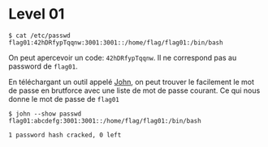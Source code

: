# Level 01

```
$ cat /etc/passwd
flag01:42hDRfypTqqnw:3001:3001::/home/flag/flag01:/bin/bash
```
On peut apercevoir un code: `42hDRfypTqqnw`.
Il ne correspond pas au password de `flag01`.

En téléchargant un outil appelé [John](https://github.com/openwall/john), on peut trouver le facilement le mot de passe en brutforce avec une liste de mot de passe courant.
Ce qui nous donne le mot de passe de `flag01`

```
$ john --show passwd
flag01:abcdefg:3001:3001::/home/flag/flag01:/bin/bash

1 password hash cracked, 0 left
```
